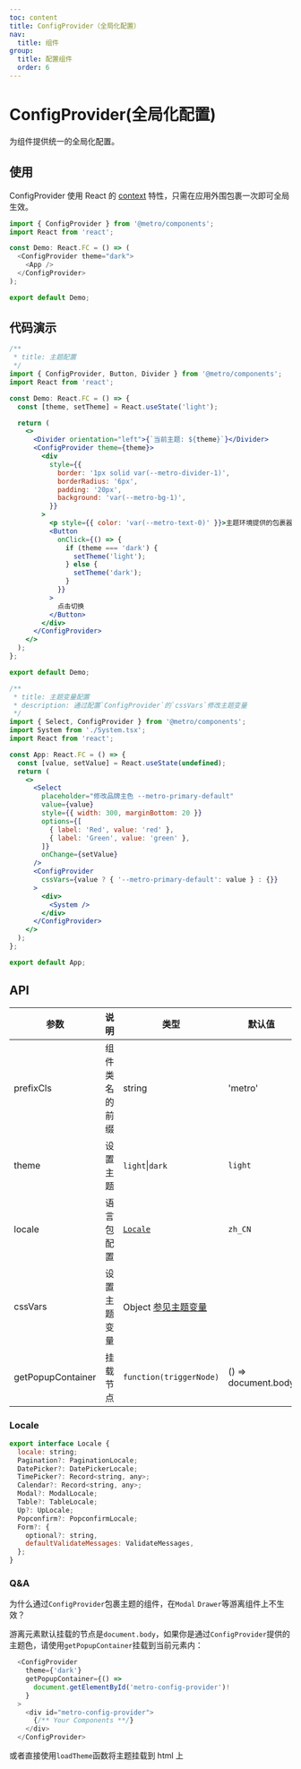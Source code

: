 ```yaml
---
toc: content
title: ConfigProvider（全局化配置）
nav:
  title: 组件
group:
  title: 配置组件
  order: 6
---
```


# ConfigProvider(全局化配置)

为组件提供统一的全局化配置。

## 使用

ConfigProvider 使用 React 的 [context](https://reactjs.org/docs/context.html) 特性，只需在应用外围包裹一次即可全局生效。

```js
import { ConfigProvider } from '@metro/components';
import React from 'react';

const Demo: React.FC = () => (
  <ConfigProvider theme="dark">
    <App />
  </ConfigProvider>
);

export default Demo;
```

## 代码演示

```jsx
/**
 * title: 主题配置
 */
import { ConfigProvider, Button, Divider } from '@metro/components';
import React from 'react';

const Demo: React.FC = () => {
  const [theme, setTheme] = React.useState('light');

  return (
    <>
      <Divider orientation="left">{`当前主题: ${theme}`}</Divider>
      <ConfigProvider theme={theme}>
        <div
          style={{
            border: '1px solid var(--metro-divider-1)',
            borderRadius: '6px',
            padding: '20px',
            background: 'var(--metro-bg-1)',
          }}
        >
          <p style={{ color: 'var(--metro-text-0)' }}>主题环境提供的包裹器</p>
          <Button
            onClick={() => {
              if (theme === 'dark') {
                setTheme('light');
              } else {
                setTheme('dark');
              }
            }}
          >
            点击切换
          </Button>
        </div>
      </ConfigProvider>
    </>
  );
};

export default Demo;
```

```jsx
/**
 * title: 主题变量配置
 * description: 通过配置`ConfigProvider`的`cssVars`修改主题变量
 */
import { Select, ConfigProvider } from '@metro/components';
import System from './System.tsx';
import React from 'react';

const App: React.FC = () => {
  const [value, setValue] = React.useState(undefined);
  return (
    <>
      <Select
        placeholder="修改品牌主色 --metro-primary-default"
        value={value}
        style={{ width: 300, marginBottom: 20 }}
        options={[
          { label: 'Red', value: 'red' },
          { label: 'Green', value: 'green' },
        ]}
        onChange={setValue}
      />
      <ConfigProvider
        cssVars={value ? { '--metro-primary-default': value } : {}}
      >
        <div>
          <System />
        </div>
      </ConfigProvider>
    </>
  );
};

export default App;
```

## API

| 参数              | 说明           | 类型                                                  | 默认值              | 版本 |
| ----------------- | -------------- | ----------------------------------------------------- | ------------------- | ---- |
| prefixCls         | 组件类名的前缀 | string                                                | 'metro'             |      |
| theme             | 设置主题       | `light`\|`dark`                                       | `light`             |      |
| locale            | 语言包配置     | [`Locale`](#locale)                                   | `zh_CN`             |      |
| cssVars           | 设置主题变量   | Object [参见主题变量](/basic/semantic-token#变量展示) |                     |      |
| getPopupContainer | 挂载节点       | `function(triggerNode)`                               | () => document.body |      |

### Locale

```js
export interface Locale {
  locale: string;
  Pagination?: PaginationLocale;
  DatePicker?: DatePickerLocale;
  TimePicker?: Record<string, any>;
  Calendar?: Record<string, any>;
  Modal?: ModalLocale;
  Table?: TableLocale;
  Up?: UpLocale;
  Popconfirm?: PopconfirmLocale;
  Form?: {
    optional?: string,
    defaultValidateMessages: ValidateMessages,
  };
}
```

### Q&A

为什么通过`ConfigProvider`包裹主题的组件，在`Modal` `Drawer`等游离组件上不生效？

游离元素默认挂载的节点是`document.body`，如果你是通过`ConfigProvider`提供的主题色，请使用`getPopupContainer`挂载到当前元素内：

```js
  <ConfigProvider
    theme={'dark'}
    getPopupContainer={() =>
      document.getElementById('metro-config-provider')!
    }
  >
    <div id="metro-config-provider">
      {/** Your Components **/}
    </div>
  </ConfigProvider>
```

或者直接使用`loadTheme`函数将主题挂载到 html 上
